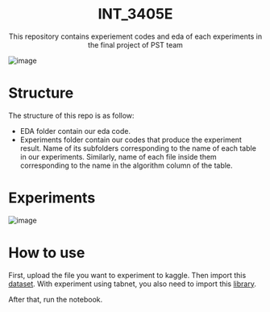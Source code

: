 <div align='center'> 
  
  # INT_3405E 
  This repository contains experiement codes and eda of each experiments in the final project of PST team 
</div>

![image](https://github.com/user-attachments/assets/183b872c-2c90-4b58-bfdd-4c8f1fe3bcf6)


# Structure
The structure of this repo is as follow:
- EDA folder contain our eda code.
- Experiments folder contain our codes that produce the experiment result. Name of its subfolders corresponding to the name of each table in our experiments. Similarly, name of each file inside them corresponding to the name in the algorithm column of the table. 

# Experiments

![image](https://github.com/user-attachments/assets/4c2ca888-6979-4611-9d43-8b08a222c334)


# How to use

First, upload the file you want to experiment to kaggle. Then import this [dataset](https://www.kaggle.com/competitions/child-mind-institute-problematic-internet-use). With experiment using tabnet, you also need to import this [library](https://www.kaggle.com/datasets/ryati131457/pytorchtabnet). 

After that, run the notebook.
